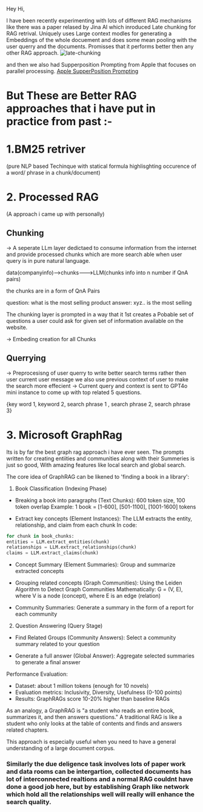 Hey Hi,

I have been recently experimenting with lots of different RAG mechanisms like there was a paper relased by Jina AI which inroduced Late chunking for RAG retrival. Uniquely uses Large context modles for generating a Embeddings of the whole docuement and does some mean pooling with the user querry and the documents. Promisses that it performs better then any other RAG approach. ![late-chunking](https://github.com/jina-ai/late-chunking)


and then we also had Supperposition Prompting from Apple that focuses on parallel processing. 
[Apple SupperPosition Prompting](https://arxiv.org/pdf/2404.06910)



# But These are Better RAG approaches that i have put in practice from past :-

# 1.BM25 retriver 
(pure NLP based Techinque with statical formula highlisghting occurence of a word/ phrase in a chunk/document)

# 2. Processed RAG 

(A approach i came up with personally)

## Chunking
-> A seperate LLm layer dedictaed to consume information from the internet and provide processed chunks which are more search able when user query is in pure natural language.

data(companyinfo)-->chunks--->LLM(chunks info into n number if QnA pairs)

the chunks are in a form of QnA Pairs

question: what is the most selling product
answer: xyz.. is the most selling

The chunking layer is prompted in a way that it 1st
creates a Pobable set of questions a user could ask for given set of information available on the website. 

-> Embeding creation for all Chunks

## Querrying 
-> Preprocesisng of user querry to write better search terms rather then user current user message we also use previous context of user to make the search more effecient
-> Current query and context is sent to GPT4o mini instance to come up with top related 5 questions.

{key word 1, keyword 2, search phrase 1 , search phrase 2, search phrase 3}


# 3. Microsoft GraphRag
Its is by far the best graph rag approach i have ever seen. 
The prompts written for creating entiities and communities along with their Summeries is just so good, With amazing features like local search and global search.


The core idea of GraphRAG can be likened to 'finding a book in a library':

1. Book Classification (Indexing Phase)
 - Breaking a book into paragraphs (Text Chunks): 
 600 token size, 100 token overlap
 Example: 1 book = [1-600], [501-1100], [1001-1600] tokens

- Extract key concepts (Element Instances):
 The LLM extracts the entity, relationship, and claim from each chunk
 In code:
 ```python
 for chunk in book_chunks:
 entities = LLM.extract_entities(chunk)
 relationships = LLM.extract_relationships(chunk)
 claims = LLM.extract_claims(chunk)
 ```

- Concept Summary (Element Summaries):
 Group and summarize extracted concepts
 
- Grouping related concepts (Graph Communities):
 Using the Leiden Algorithm to Detect Graph Communities
 Mathematically: G = (V, E), where V is a node (concept), where E is an edge (relation)
 
- Community Summaries:
 Generate a summary in the form of a report for each community

2. Question Answering (Query Stage)
 - Find Related Groups (Community Answers):
 Select a community summary related to your question
 
- Generate a full answer (Global Answer):
 Aggregate selected summaries to generate a final answer

Performance Evaluation:
- Dataset: about 1 million tokens (enough for 10 novels) 
- Evaluation metrics: Inclusivity, Diversity, Usefulness (0-100 points)
- Results: GraphRAGs score 10-20% higher than baseline RAGs

As an analogy, a GraphRAG is "a student who reads an entire book, summarizes it, and then answers questions." 
A traditional RAG is like a student who only looks at the table of contents and finds and answers related chapters.

This approach is especially useful when you need to have a general understanding of a large document corpus.


### Similarly the due deligence task involves lots of paper work and data rooms can be intergartion, collected documents has lot of interconnected realtions and a normal RAG couldnt have done a good job here, but by establishing Graph like network which hold all the relationships well will really will enhance the search quality. 
 

